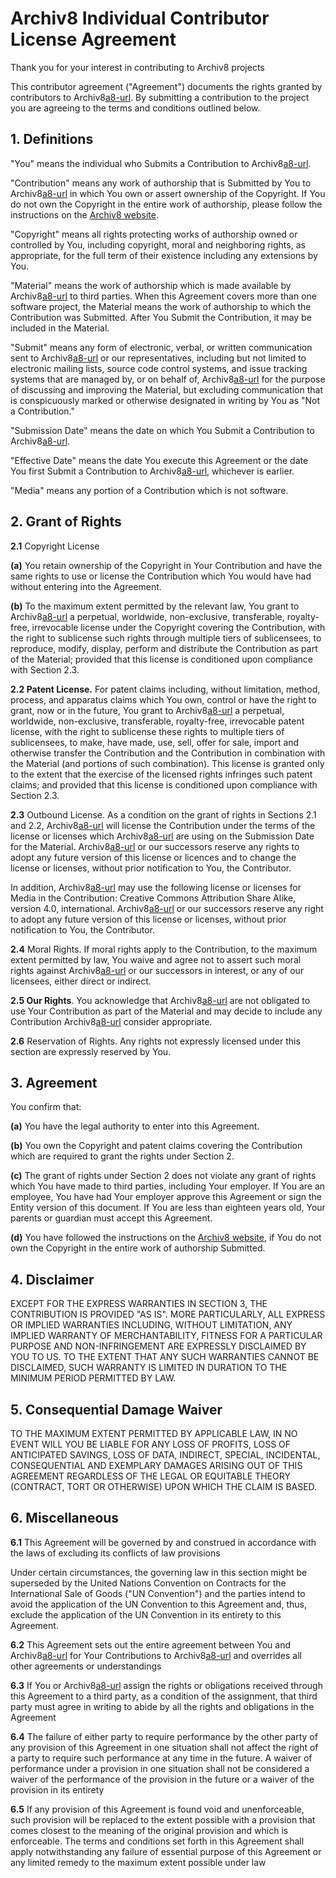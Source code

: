 # Archiv8 Individual Contributor License Agreement

Thank you for your interest in contributing to Archiv8 projects

This contributor agreement ("Agreement") documents the rights granted by contributors to Archiv8[a8-url]. By submitting a contribution to the project you are agreeing to the terms and conditions outlined below.

## 1. Definitions

"You" means the individual who Submits a Contribution to Archiv8[a8-url].

"Contribution" means any work of authorship that is Submitted by You to Archiv8[a8-url] in which You own or assert ownership of the Copyright. If You do not own the Copyright in the entire work of authorship, please follow the instructions on the [Archiv8 website][a8-cla-url].

"Copyright" means all rights protecting works of authorship owned or controlled by You, including copyright, moral and neighboring rights, as appropriate, for the full term of their existence including any extensions by You.

"Material" means the work of authorship which is made available by Archiv8[a8-url] to third parties. When this Agreement covers more than one software project, the Material means the work of authorship to which the Contribution was Submitted. After You Submit the Contribution, it may be included in the Material.

"Submit" means any form of electronic, verbal, or written communication sent to Archiv8[a8-url] or our representatives, including but not limited to electronic mailing lists, source code control systems, and issue tracking systems that are managed by, or on behalf of, Archiv8[a8-url] for the purpose of discussing and improving the Material, but excluding communication that is conspicuously marked or otherwise designated in writing by You as "Not a Contribution."

"Submission Date" means the date on which You Submit a Contribution to Archiv8[a8-url].

"Effective Date" means the date You execute this Agreement or the date You first Submit a Contribution to Archiv8[a8-url], whichever is earlier.

"Media" means any portion of a Contribution which is not software.

## 2. Grant of Rights

**2.1** Copyright License

**(a)** You retain ownership of the Copyright in Your Contribution and have the same rights to use or license the Contribution which You would have had without entering into the Agreement.

**(b)** To the maximum extent permitted by the relevant law, You grant to Archiv8[a8-url] a perpetual, worldwide, non-exclusive, transferable, royalty-free, irrevocable license under the Copyright covering the Contribution, with the right to sublicense such rights through multiple tiers of sublicensees, to reproduce, modify, display, perform and distribute the Contribution as part of the Material; provided that this license is conditioned upon compliance with Section 2.3.

**2.2 Patent License.** For patent claims including, without limitation, method, process, and apparatus claims which You own, control or have the right to grant, now or in the future, You grant to Archiv8[a8-url] a perpetual, worldwide, non-exclusive, transferable, royalty-free, irrevocable patent license, with the right to sublicense these rights to multiple tiers of sublicensees, to make, have made, use, sell, offer for sale, import and otherwise transfer the Contribution and the Contribution in combination with the Material (and portions of such combination). This license is granted only to the extent that the exercise of the licensed rights infringes such patent claims; and provided that this license is conditioned upon compliance with Section 2.3.

**2.3** Outbound License. As a condition on the grant of rights in Sections 2.1 and 2.2, Archiv8[a8-url] will license the Contribution under the terms of the license or licenses which Archiv8[a8-url] are using on the Submission Date for the Material. Archiv8[a8-url] or our successors reserve any rights to adopt any future version of this license or licences and to change the license or licenses, without prior notification to You, the Contributor.

In addition, Archiv8[a8-url] may use the following license or licenses for Media in the Contribution: Creative Commons Attribution Share Alike, version 4.0, international.  Archiv8[a8-url] or our successors reserve any right to adopt any future version of this license or licenses, without prior notification to You, the Contributor.

**2.4** Moral Rights. If moral rights apply to the Contribution, to the maximum extent permitted by law, You waive and agree not to assert such moral rights against Archiv8[a8-url] or our successors in interest, or any of our licensees, either direct or indirect.

**2.5 Our Rights**. You acknowledge that Archiv8[a8-url] are not obligated to use Your Contribution as part of the Material and may decide to include any Contribution Archiv8[a8-url] consider appropriate.

**2.6** Reservation of Rights. Any rights not expressly licensed under this section are expressly reserved by You.

## 3. Agreement

You confirm that:

**(a)** You have the legal authority to enter into this Agreement.

**(b)** You own the Copyright and patent claims covering the Contribution which are required to grant the rights under Section 2.

**(c)** The grant of rights under Section 2 does not violate any grant of rights which You have made to third parties, including Your employer. If You are an employee, You have had Your employer approve this Agreement or sign the Entity version of this document. If You are less than eighteen years old, Your parents or guardian must accept this Agreement.

**(d)** You have followed the instructions on the [Archiv8 website][a8-cla-url], if You do not own the Copyright in the entire work of authorship Submitted.

## 4. Disclaimer

EXCEPT FOR THE EXPRESS WARRANTIES IN SECTION 3, THE CONTRIBUTION IS PROVIDED "AS IS". MORE PARTICULARLY, ALL EXPRESS OR IMPLIED WARRANTIES INCLUDING, WITHOUT LIMITATION, ANY IMPLIED WARRANTY OF MERCHANTABILITY, FITNESS FOR A PARTICULAR PURPOSE AND NON-INFRINGEMENT ARE EXPRESSLY DISCLAIMED BY YOU TO US. TO THE EXTENT THAT ANY SUCH WARRANTIES CANNOT BE DISCLAIMED, SUCH WARRANTY IS LIMITED IN DURATION TO THE MINIMUM PERIOD PERMITTED BY LAW.

## 5. Consequential Damage Waiver

TO THE MAXIMUM EXTENT PERMITTED BY APPLICABLE LAW, IN NO EVENT WILL YOU BE LIABLE FOR ANY LOSS OF PROFITS, LOSS OF ANTICIPATED SAVINGS, LOSS OF DATA, INDIRECT, SPECIAL, INCIDENTAL, CONSEQUENTIAL AND EXEMPLARY DAMAGES ARISING OUT OF THIS AGREEMENT REGARDLESS OF THE LEGAL OR EQUITABLE THEORY (CONTRACT, TORT OR OTHERWISE) UPON WHICH THE CLAIM IS BASED.

## 6. Miscellaneous

**6.1** This Agreement will be governed by and construed in accordance with the laws of excluding its conflicts of law provisions

 Under certain circumstances, the governing law in this section might be superseded by the United Nations Convention on Contracts for the International Sale of Goods ("UN Convention") and the parties intend to avoid the application of the UN Convention to this Agreement and, thus, exclude the application of the UN Convention in its entirety to this Agreement.

**6.2** This Agreement sets out the entire agreement between You and Archiv8[a8-url] for Your Contributions to Archiv8[a8-url] and overrides all other agreements or understandings

**6.3** If You or Archiv8[a8-url] assign the rights or obligations received through this Agreement to a third party, as a condition of the assignment, that third party must agree in writing to abide by all the rights and obligations in the Agreement

**6.4** The failure of either party to require performance by the other party of any provision of this Agreement in one situation shall not affect the right of a party to require such performance at any time in the future. A waiver of performance under a provision in one situation shall not be considered a waiver of the performance of the provision in the future or a waiver of the provision in its entirety

**6.5** If any provision of this Agreement is found void and unenforceable, such provision will be replaced to the extent possible with a provision that comes closest to the meaning of the original provision and which is enforceable. The terms and conditions set forth in this Agreement shall apply notwithstanding any failure of essential purpose of this Agreement or any limited remedy to the maximum extent possible under law

[a8-url]: https://archiv8.github.io/
[a8-cla-url]: https://archiv8.github.io/
